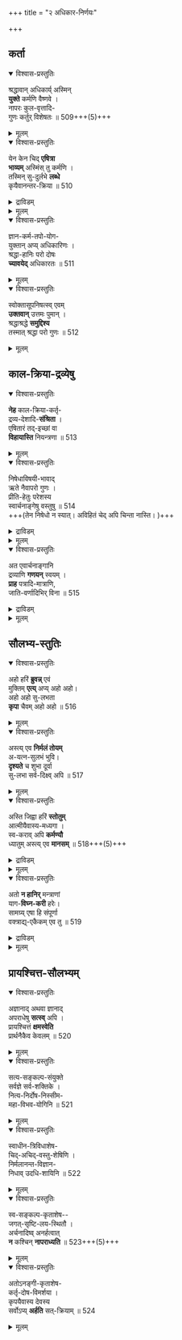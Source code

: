 +++
title = "२ अधिकार-निर्णयः"

+++
## कर्ता
<details open><summary>विश्वास-प्रस्तुतिः</summary>

श्रद्धावान् अधिकार्य् अस्मिन्  
**युक्ते** कर्मणि वैष्णवे ।  
नापरः कुल-वृत्तादि-  
गुणः कर्तुर् विशेषतः ॥ 509+++(5)+++
</details>

<details><summary>मूलम्</summary>

श्रद्धावानधिकार्यस्मिन् युक्ते कर्मणि वैष्णवे ।  
नापरः कुलवृत्तादिगुणः कर्तुर्विशेषतः ॥ 509
</details>


<details open><summary>विश्वास-प्रस्तुतिः</summary>

येन केन चिद् **एषित्रा**  
**भाव्यम्** अस्मिंस् तु कर्मणि ।  
तस्मिन् सु-दुर्लभे **लब्धे**  
कृयैवानन्तर-क्रिया ॥ 510
</details>

<details><summary>द्राविडम्</summary>

इच् चॆयल्विषयत्तिल् यारेनुम् कर्त्तावागलाम्.  
इच्चैयुळ्ळवन् आग-वेण्डुम्.  
अवन् किडैत्त पिऱगु  
उडने सॆयल्दान् उण्डुबण्णप्पडुवदु.  
(क्रियैव ऎण्ड्र ओलैप्पडम् तगुम्; *क्रुबैव’ ऎण्ड्रबाडम् अच्चिल्.)  
पूर्वार्त्तत्तिल् 'एवात्र' ऎण्ड्रदु ओलैप्पाडम्;  
‘एषित्रा' ऎन्बदऱ्‌कु इच्चिप्पवनाग ऎन्बदु पॊरुळ्.
</details>


<details><summary>मूलम्</summary>

येन केन चिदेषित्रा/{चिदेवात्र} भाव्यमस्मिंस्तु कर्मणि ।  
तस्मिन् सुदुर्लभे लब्धे कृपैवानन्तरक्रिया/क्रियैवानन्तरक्रिया ॥ 510
</details>


<details open><summary>विश्वास-प्रस्तुतिः</summary>

ज्ञान-कर्म-तपो-योग-  
युक्तान् अप्य् अधिकारिणः ।  
श्रद्धा-हानिः परो दोषः  
**च्यावयेद्** अधिकारतः ॥ 511
</details>

<details><summary>मूलम्</summary>

ज्ञानकर्मतपोयोगयुक्तानप्यधिकारिणः ।  
श्रद्धाहानिः परो दोषः च्यावयेदधिकारतः ॥ 511
</details>


<details open><summary>विश्वास-प्रस्तुतिः</summary>

स्वोक्तासूपनिषत्स्व् एवम्  
**उक्तवान्** उत्तमः पुमान् ।  
श्रद्धाश्रद्धे **समुद्दिश्य**  
तस्मात् श्रद्धा परो गुणः ॥ 512
</details>

<details><summary>मूलम्</summary>

स्वोक्तासूपनिषत्स्वेवम् उक्तवानुत्तमः पुमान् ।  
श्रद्धाश्रद्धे समुद्दिश्य तस्मात् श्रद्धा परो गुणः ॥ 512
</details>

## काल-क्रिया-द्रव्येषु
<details open><summary>विश्वास-प्रस्तुतिः</summary>

**नेह** काल-क्रिया-कर्तृ-  
द्रव्य-देशादि-**संश्रिता** ।  
एषितारं तद्-इच्छां वा  
**विहायास्ति** नियन्त्रणा ॥ 513
</details>

<details><summary>मूलम्</summary>

नेह कालक्रियाकर्तृद्रव्यदेशादिसंश्रिता ।  
एषितारं तदिच्छां वा विहायास्ति नियन्त्रणा ॥ 513
</details>


<details open><summary>विश्वास-प्रस्तुतिः</summary>

निषेधाविषयी-भावाद्  
ऋते नैवापरो गुणः ।  
प्रीति-हेतुः परेशस्य  
स्वार्चनाङ्गेषु वस्तुषु ॥ 514  
+++(तेन निषेधो न स्यात्। अविहितं चेद् अपि चिन्ता नास्ति। )+++
</details>

<details><summary>द्राविडम्</summary>

तिरुमालुक्कु प्रीदिक्कुक् कारणमाग  
अवनदु अर्च्चनैक्कागुम्  
पुष्पादि वस्तुक्कळिले वेऱु कुणमॊण्ड्रु वेण्डुवद् इल्लै.  
ऒण्ड्रु वेण्डुम्.  
अदावदु निषेदत्तिऱ्‌कु विषयमागामै.  
इदु वेण्डा ऎण्ड्रु सास्त्रत्तिनाल् विलक्कप्पट्टिरुप्पदु तगादु.  
अदनाल् विलक्कप्पडामै वेण्डुम्.  
अदु तविर वेऱॊण्ड्रिल्लै.  
विदिक्कप्पडामऱ्‌पोनालुम्  
निषेदिक्कप्पडामल् इरुन्दाऱ्‌ पोदुम्;  
आरादनत्तिऱ्‌कुक् कॊळ्ळलाम्.
</details>


<details><summary>मूलम्</summary>

निषेधाविषयीभावाद् ऋते नैवापरो गुणः ।  
प्रीतिहेतुः परेशस्य स्वार्चनाङ्गेषु वस्तुषु ॥ 514
</details>


<details open><summary>विश्वास-प्रस्तुतिः</summary>

अत एवार्चनाङ्गानि  
द्रव्याणि **गणयन्** स्वयम् ।  
**प्राह** पत्रादि-मात्राणि,  
जाति-वर्णादिभिर् विना ॥ 515
</details>

<details><summary>द्राविडम्</summary>

अदनाल्दान् पगवान्  
तन् अर्च्चनैक्काग त्रव्यङ्गळैक् कुऱिप्पवनाय्  
पत्रम् पुष्पम् पलम् तोयम् ऎण्ड्रु पॊदुवागप्  
पत्रादिगळैप् पगर्न्दान्.  
जादिनिऱम् मुदलानवट्रै विट्टान्.
</details>


<details><summary>मूलम्</summary>

अत एवार्चनाङ्गानि द्रव्याणि गणयन् स्वयम् ।  
प्राह पत्रादिमात्राणि जातिवर्णादिभिर्विना ॥ 515
</details>

## सौलभ्य-स्तुतिः
<details open><summary>विश्वास-प्रस्तुतिः</summary>

अहो हरिं **ब्रुवन्न्** एवं  
मुक्तिम् **एत्य्** अप्य् अहो अहो।  
अहो अहो सु-लभता  
**कृपा** चैवम् अहो अहो ॥ 516
</details>

<details><summary>मूलम्</summary>

अहो हरिं ब्रुवन्नेवं मुक्तिमेत्यप्यहो अहो।  
अहो अहो सुलभता कृपा चैवमहो अहो ॥ 516
</details>


<details open><summary>विश्वास-प्रस्तुतिः</summary>

अस्त्य् एव **निर्मलं तोयम्**  
अ-यत्न-सुलभं भुवि।  
**दृश्यते** च शुभा दूर्वा  
सु-लभा सर्व-दिक्ष्व् अपि ॥ 517
</details>

<details><summary>मूलम्</summary>

अस्त्येव निर्मलं तोयमयत्नसुलभं भुवि।  
दृश्यते च शुभा दूर्वा सुलभा सर्वदिक्ष्वपि ॥ 517
</details>


<details open><summary>विश्वास-प्रस्तुतिः</summary>

अस्ति जिह्वा हरिं **स्तोतुम्**  
आत्मीयैवास्य-मध्यगा ।  
स्व-कराव् अपि **कर्मण्यौ**  
ध्यातुम् अस्त्य् एव **मानसम्** ॥ 518+++(5)+++
</details>

<details><summary>द्राविडम्</summary>

हरियैत् तुदिक्कत् तनदु वायिन् इडैयिल् नाक्के युळदु;  
तन् कैगळ् कार्यम् सॆय्बवै.  
त्यानम् सॆय्य मनमुम् उळदु.  
</details>


<details><summary>मूलम्</summary>

अस्ति जिह्वा हरिं स्तोतुम् आत्मीयैवास्यमध्यगा ।  
स्वकरावपि कर्मण्यौ ध्यातुमस्त्येव मानसम् ॥ 518
</details>


<details open><summary>विश्वास-प्रस्तुतिः</summary>

अतो **न हानिर्** मन्त्राणां  
याग-**विघ्न-करी** हरेः।  
सामग्र्य् एषा हि संपूर्णा  
वक्त्राद्य्-एकैकम् एव तु ॥ 519
</details>

<details><summary>द्राविडम्</summary>

आगैयाल् मन्द्रङ्गळ् पॆऱामैये  
पॆरुमानिन् यागत्तिऱ्‌कु विक्नमागुम् ऎन्न वेण्डा.  
मूगम् मुदलानवट्रिल् ऒव्वॊण्ड्रुम्  
पूर्ण सामक्रियागुमे  
अददन् कार्यत्तिऱ्‌कु. एदु विक्नम्?
</details>


<details><summary>मूलम्</summary>

अतो न हानिर्मन्त्राणां यागविघ्नकरी हरेः।  
सामग्र्येषा हि संपूर्णा वक्त्राद्येकैकमेव तु ॥ 519
</details>

## प्रायश्चित्त-सौलभ्यम्
<details open><summary>विश्वास-प्रस्तुतिः</summary>

अज्ञानाद् अथवा ज्ञानाद्  
अपराधेषु **सत्स्व्** अपि ।  
प्रायश्चित्तं **क्षमस्वेति**  
प्रार्थनैकैव केवलम् ॥ 520
</details>

<details><summary>मूलम्</summary>

अज्ञानादथवा ज्ञानाद् अपराधेषु सत्स्वपि ।  
प्रायश्चित्तं क्षमस्वेति प्रार्थनैकैव केवलम् ॥ 520
</details>


<details open><summary>विश्वास-प्रस्तुतिः</summary>

सत्य-सङ्कल्प-संयुक्ते  
सर्वज्ञे सर्व-शक्तिके ।  
नित्य-निर्दोष-निस्सीम-  
महा-विभव-योगिनि ॥ 521
</details>

<details><summary>मूलम्</summary>

सत्यसङ्कल्पसंयुक्ते सर्वज्ञे सर्वशक्तिके ।  
नित्यनिर्दोषनिस्सीममहाविभवयोगिनि ॥ 521
</details>


<details open><summary>विश्वास-प्रस्तुतिः</summary>

स्वाधीन-त्रिविधाशेष-  
चिद्-अचिद्-वस्तु-शेषिणि ।  
निर्मलानन्त-विज्ञान-  
निधाव् उदधि-शायिनि ॥ 522
</details>

<details><summary>मूलम्</summary>

स्वाधीनत्रिविधाशेषचिदचिद्वस्तुशेषिणि ।  
निर्मलानन्तविज्ञाननिधावुदधिशायिनि ॥ 522
</details>


<details open><summary>विश्वास-प्रस्तुतिः</summary>

स्व-सङ्कल्प-कृताशेष--  
जगत्-सृष्टि-लय-स्थितौ ।  
अर्चनादिष्व् अनर्हत्वात्  
**न** कश्चिन् **नापराध्यति** ॥ 523+++(5)+++
</details>

<details><summary>मूलम्</summary>

स्वसङ्कल्पकृताशेषजगत्सृष्टिलयस्थितौ ।  
अर्चनादिष्वनर्हत्वात् न कश्चिन्नापराध्यति ॥ 523
</details>


<details open><summary>विश्वास-प्रस्तुतिः</summary>

अतोऽनङ्गी-कृताशेष-  
कर्तृ-दोष-विमर्शया ।  
कृपयैवास्य देवस्य  
सर्वोऽप्य् **अर्हति** सत्-क्रियाम् ॥ 524
</details>

<details><summary>मूलम्</summary>

अतोऽनङ्गीकृताशेषकर्तृदोषविमर्शया ।  
कृपयैवास्य देवस्य सर्वोऽप्यर्हति सत्क्रियाम् ॥ 524
</details>
